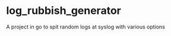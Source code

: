 log_rubbish_generator
=====================

A project in go to spit random logs at syslog with various options
